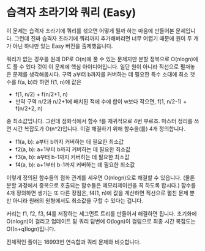 # 습격자 초라기와 쿼리 (Easy)

이 문제는 습격자 초라기에 쿼리를 섞으면 어떻게 될까 하는 마음에 만들어본 문제입니다.
그런데 진짜 습격자 초라기에 쿼리까지 추가해버리면 너무 어렵기 때문에 원이 두 개가 아닌 하나만 있는 Easy 버전을 출제했읍니다.

쿼리가 없는 경우를 원래 DP로 O(n)에 풀 수 있는 문제지만 분할 정복으로 O(nlogn)에도 풀 수 있다 것이 이 문제에 핵심 아이디어입니다.
일단 원이 아니라 직선으로 펼쳐놓은 문제를 생각해봅시다. 구역 a부터 b까지를 커버하는 데 필요한 특수 소대에 최소 갯수를 f(a, b)라 하면 f(1, n)에 값은

* f(1, n/2) + f(n/2+1, n)
* 만약 구역 n/2과 n/2+1에 배치된 적에 수에 합이 w보다 작으면, f(1, n/2-1) + f(n/2+2, n)

중 최소값입니다. 그런데 점화식에서 함수 f를 재귀적으로 4번 부르죠. 마스터 정리를 쓰면 시간 복잡도가 O(n^2)입니다.
이걸 해결하기 위해 함수을(를) 4개 정의합니다.

* f1(a, b): a부터 b까지 커버하는 데 필요한 최소값
* f2(a, b): a+1부터 b까지 커버하는 데 필요한 최소값
* f3(a, b): a부터 b-1까지 커버하는 데 필요한 최소값
* f4(a, b): a+1부터 b-1까지 커버하는 데 필요한 최소값

이렇게 정의된 함수들의 점화 관계를 세우면 O(nlogn)으로 해결할 수 있읍니다.
(물론 분할 과정에서 중복으로 호출되는 함수들은 메모리제이션을 꼭 하도록 합시다.)
함수를 4개 정의하면 생기는 또 다른 장점은, f4(1, n)에 값을 계산하면 직선으로 펼친 문제 뿐만 아니라 원래의 원형에서도 최소값을 구할 수 있다는 겁니다.

커리는 f1, f2, f3, f4를 저장하는 세그먼트 트리를 만들어서 해결하면 됩니다.
초기화에 O(nlogn)이 걸리고 업데이트 밑 쿼리 답변에 O(logn)이 걸림으로 최종 시간 복잡도는 O((n+q)logn)입니다.

전체적인 풀이는 16993번 연속합과 쿼리 문제와 비슷합니다.
